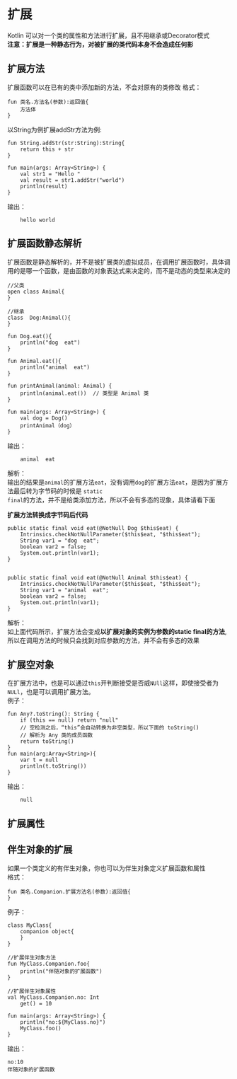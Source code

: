 # 扩展
Kotlin 可以对一个类的属性和方法进行扩展，且不用继承或Decorator模式   
<b>注意：扩展是一种静态行为，对被扩展的类代码本身不会造成任何影</b>

## 扩展方法
扩展函数可以在已有的类中添加新的方法，不会对原有的类修改
格式：
~~~
fun 类名.方法名(参数):返回值{
    方法体
}
~~~

以String为例扩展addStr方法为例:
~~~
fun String.addStr(str:String):String{
    return this + str
}

fun main(args: Array<String>) {
    val str1 = "Hello "
    val result = str1.addStr("world")
    println(result)
}
~~~

输出：
~~~
    hello world
~~~

## 扩展函数静态解析
扩展函数是静态解析的，并不是被扩展类的虚拟成员，在调用扩展函数时，具体调用的是哪一个函数，是由函数的对象表达式来决定的，而不是动态的类型来决定的
~~~
//父类
open class Animal{
}

//继承
class  Dog:Animal(){
}

fun Dog.eat(){
    println("dog  eat")
}

fun Animal.eat(){
    println("animal  eat")
}

fun printAnimal(animal: Animal) {
    println(animal.eat())  // 类型是 Animal 类
}

fun main(args: Array<String>) {
    val dog = Dog()
    printAnimal（dog）
}
~~~

输出：
~~~
    animal  eat
~~~
解析：  
输出的结果是<code>animal</code>的扩展方法<code>eat</code>，没有调用<code>dog</code>的扩展方法<code>eat</code>，是因为扩展方法最后转为字节码的时候是 <code>static final</code>的方法，并不是给类添加方法，所以不会有多态的现象，具体请看下面

<b>扩展方法转换成字节码后代码</b>
~~~
public static final void eat(@NotNull Dog $this$eat) {
    Intrinsics.checkNotNullParameter($this$eat, "$this$eat");
    String var1 = "dog  eat";
    boolean var2 = false;
    System.out.println(var1);
}


public static final void eat(@NotNull Animal $this$eat) {
    Intrinsics.checkNotNullParameter($this$eat, "$this$eat");
    String var1 = "animal  eat";
    boolean var2 = false;
    System.out.println(var1);
}
~~~
解析：  
如上面代码所示，扩展方法会变成<b>以扩展对象的实例为参数的static final的方法</b>,所以在调用方法的时候只会找到对应参数的方法，并不会有多态的效果

## 扩展空对象
在扩展方法中，也是可以通过<code>this</code>开判断接受是否威<code>NUll</code>这样，即使接受者为<code>NULl</code>，也是可以调用扩展方法。    
例子：
~~~
fun Any?.toString(): String {
    if (this == null) return "null"
    // 空检测之后，“this”会自动转换为非空类型，所以下面的 toString()
    // 解析为 Any 类的成员函数
    return toString()
}
fun main(arg:Array<String>){
    var t = null
    println(t.toString())
}
~~~
输出：
~~~
    null
~~~


## 扩展属性

## 伴生对象的扩展
如果一个类定义的有伴生对象，你也可以为伴生对象定义扩展函数和属性    
格式：
~~~
fun 类名.Companion.扩展方法名(参数):返回值{
}
~~~
例子：
~~~
class MyClass{
    companion object{
    }
}

//扩展伴生对象方法
fun MyClass.Companion.foo{
    println("伴随对象的扩展函数")
}

//扩展伴生对象属性
val MyClass.Companion.no: Int
    get() = 10

fun main(args: Array<String>) {
    println("no:${MyClass.no}")
    MyClass.foo()
}
~~~
输出：
~~~
no:10
伴随对象的扩展函数
~~~




